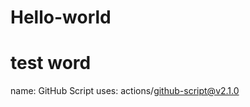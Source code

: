 # Hello-world
# test word 
name: GitHub Script
                uses: actions/github-script@v2.1.0
            
